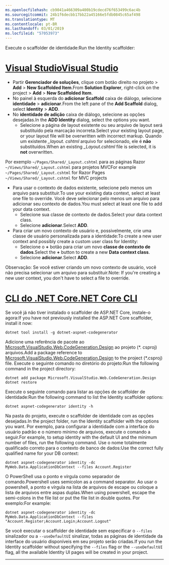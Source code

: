 ```yaml
---
ms.openlocfilehash: cb9041a466309a400b19cdecd76f653499c6ac4b
ms.sourcegitcommit: 24b1f6decbb17bb22a45166e5fdb0845c65af498
ms.translationtype: MT
ms.contentlocale: pt-BR
ms.lasthandoff: 03/01/2019
ms.locfileid: "57053973"
---
```

<span data-ttu-id="b6114-101">Execute o scaffolder de identidade:</span><span class="sxs-lookup"><span data-stu-id="b6114-101">Run the Identity scaffolder:</span></span>

# <a name="visual-studiotabvisual-studio"></a>[<span data-ttu-id="b6114-102">Visual Studio</span><span class="sxs-lookup"><span data-stu-id="b6114-102">Visual Studio</span></span>](#tab/visual-studio)

* <span data-ttu-id="b6114-103">Partir **Gerenciador de soluções**, clique com botão direito no projeto > **Add** > **New Scaffolded Item**.</span><span class="sxs-lookup"><span data-stu-id="b6114-103">From **Solution Explorer**, right-click on the project > **Add** > **New Scaffolded Item**.</span></span>
* <span data-ttu-id="b6114-104">No painel à esquerda do **adicionar Scaffold** caixa de diálogo, selecione **identidade** > **adicionar**.</span><span class="sxs-lookup"><span data-stu-id="b6114-104">From the left pane of the **Add Scaffold** dialog, select **Identity** > **ADD**.</span></span>
* <span data-ttu-id="b6114-105">No **identidade de adição** caixa de diálogo, selecione as opções desejadas.</span><span class="sxs-lookup"><span data-stu-id="b6114-105">In the **ADD Identity** dialog, select the options you want.</span></span>
  * <span data-ttu-id="b6114-106">Selecione a página de layout existente ou seu arquivo de layout será substituído pela marcação incorreta.</span><span class="sxs-lookup"><span data-stu-id="b6114-106">Select your existing layout page, or your layout file will be overwritten with incorrect markup.</span></span> <span data-ttu-id="b6114-107">Quando um existente  *\_layout. cshtml* arquivo for selecionado, ele é **não** substituídos.</span><span class="sxs-lookup"><span data-stu-id="b6114-107">When an existing *\_Layout.cshtml* file is selected, it is **not** overwritten.</span></span>

 <span data-ttu-id="b6114-108">Por exemplo `~/Pages/Shared/_Layout.cshtml` para as páginas Razor `~/Views/Shared/_Layout.cshtml` para projetos MVC</span><span class="sxs-lookup"><span data-stu-id="b6114-108">For example `~/Pages/Shared/_Layout.cshtml` for Razor Pages `~/Views/Shared/_Layout.cshtml` for MVC projects</span></span>
* <span data-ttu-id="b6114-109">Para usar o contexto de dados existente, selecione pelo menos um arquivo para substituir.</span><span class="sxs-lookup"><span data-stu-id="b6114-109">To use your existing data context, select at least one file to override.</span></span> <span data-ttu-id="b6114-110">Você deve selecionar pelo menos um arquivo para adicionar seu contexto de dados.</span><span class="sxs-lookup"><span data-stu-id="b6114-110">You must select at least one file to add your data context.</span></span>
  * <span data-ttu-id="b6114-111">Selecione sua classe de contexto de dados.</span><span class="sxs-lookup"><span data-stu-id="b6114-111">Select your data context class.</span></span>
  * <span data-ttu-id="b6114-112">Selecione **adicionar**.</span><span class="sxs-lookup"><span data-stu-id="b6114-112">Select **ADD**.</span></span>
* <span data-ttu-id="b6114-113">Para criar um novo contexto de usuário e, possivelmente, crie uma classe de usuário personalizada para a identidade:</span><span class="sxs-lookup"><span data-stu-id="b6114-113">To create a new user context and possibly create a custom user class for Identity:</span></span>
  * <span data-ttu-id="b6114-114">Selecione o **+** botão para criar um novo **classe de contexto de dados**.</span><span class="sxs-lookup"><span data-stu-id="b6114-114">Select the **+** button to create a new **Data context class**.</span></span>
  * <span data-ttu-id="b6114-115">Selecione **adicionar**.</span><span class="sxs-lookup"><span data-stu-id="b6114-115">Select **ADD**.</span></span>

<span data-ttu-id="b6114-116">Observação: Se você estiver criando um novo contexto de usuário, você não precisa selecionar um arquivo para substituir.</span><span class="sxs-lookup"><span data-stu-id="b6114-116">Note: If you're creating a new user context, you don't have to select a file to override.</span></span>

# <a name="net-core-clitabnetcore-cli"></a>[<span data-ttu-id="b6114-117">CLI do .NET Core</span><span class="sxs-lookup"><span data-stu-id="b6114-117">.NET Core CLI</span></span>](#tab/netcore-cli)

<span data-ttu-id="b6114-118">Se você já não tiver instalado o scaffolder de ASP.NET Core, instale-o agora:</span><span class="sxs-lookup"><span data-stu-id="b6114-118">If you have not previously installed the ASP.NET Core scaffolder, install it now:</span></span>

```cli
dotnet tool install -g dotnet-aspnet-codegenerator
```

<span data-ttu-id="b6114-119">Adicione uma referência de pacote ao [Microsoft.VisualStudio.Web.CodeGeneration.Design](https://www.nuget.org/packages/Microsoft.VisualStudio.Web.CodeGeneration.Design/) ao projeto (\*. csproj) arquivos.</span><span class="sxs-lookup"><span data-stu-id="b6114-119">Add a package reference to [Microsoft.VisualStudio.Web.CodeGeneration.Design](https://www.nuget.org/packages/Microsoft.VisualStudio.Web.CodeGeneration.Design/) to the project (\*.csproj) file.</span></span> <span data-ttu-id="b6114-120">Execute o seguinte comando no diretório do projeto:</span><span class="sxs-lookup"><span data-stu-id="b6114-120">Run the following command in the project directory:</span></span>

```cli
dotnet add package Microsoft.VisualStudio.Web.CodeGeneration.Design
dotnet restore
```

<span data-ttu-id="b6114-121">Execute o seguinte comando para listar as opções de scaffolder de identidade:</span><span class="sxs-lookup"><span data-stu-id="b6114-121">Run the following command to list the Identity scaffolder options:</span></span>

```cli
dotnet aspnet-codegenerator identity -h
```

<span data-ttu-id="b6114-122">Na pasta do projeto, execute o scaffolder de identidade com as opções desejadas.</span><span class="sxs-lookup"><span data-stu-id="b6114-122">In the project folder, run the Identity scaffolder with the options you want.</span></span> <span data-ttu-id="b6114-123">Por exemplo, para configurar a identidade com a interface do usuário padrão e o número mínimo de arquivos, execute o comando a seguir.</span><span class="sxs-lookup"><span data-stu-id="b6114-123">For example, to setup identity with the default UI and the minimum number of files, run the following command.</span></span> <span data-ttu-id="b6114-124">Use o nome totalmente qualificado correto para o contexto de banco de dados:</span><span class="sxs-lookup"><span data-stu-id="b6114-124">Use the correct fully qualified name for your DB context:</span></span>

```cli
dotnet aspnet-codegenerator identity -dc MyWeb.Data.ApplicationDbContext --files Account.Register
```

<span data-ttu-id="b6114-125">O PowerShell usa o ponto e vírgula como separador de comando.</span><span class="sxs-lookup"><span data-stu-id="b6114-125">Powershell uses semicolon as a command separator.</span></span> <span data-ttu-id="b6114-126">Ao usar o powershell, a ponto e vírgula na lista de arquivos de escape ou coloque a lista de arquivos entre aspas duplas.</span><span class="sxs-lookup"><span data-stu-id="b6114-126">When using powershell, escape the semi-colons in the file list or put the file list in double quotes.</span></span> <span data-ttu-id="b6114-127">Por exemplo:</span><span class="sxs-lookup"><span data-stu-id="b6114-127">For example:</span></span>

```cli
dotnet aspnet-codegenerator identity -dc MyWeb.Data.ApplicationDbContext --files "Account.Register;Account.Login;Account.Logout"
```

<span data-ttu-id="b6114-128">Se você executar o scaffolder de identidade sem especificar o `--files` sinalizador ou a `--useDefaultUI` sinalizar, todas as páginas de identidade da interface do usuário disponíveis em seu projeto serão criadas.</span><span class="sxs-lookup"><span data-stu-id="b6114-128">If you run the Identity scaffolder without specifying the `--files` flag or the `--useDefaultUI` flag, all the available Identity UI pages will be created in your project.</span></span>

-------------
